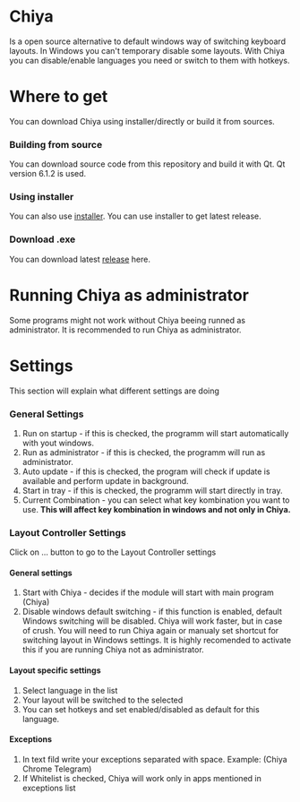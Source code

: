 # Chiya
Is a open source alternative to default windows way of switching keyboard layouts. In Windows you can't temporary disable some layouts. With Chiya you can disable/enable languages you need or switch to them with hotkeys.

# Where to get
You can download Chiya using installer/directly or build it from sources. 

### Building from source
You can download source code from this repository and build it with Qt. Qt version 6.1.2 is used.

### Using installer
You can also use [installer](https://github.com/QYQYMBA/ChiyaProject/releases). You can use installer to get latest release.

### Download .exe
You can download latest [release](https://github.com/QYQYMBA/ChiyaProject/releases) here.

# Running Chiya as administrator
Some programs might not work without Chiya beeing runned as administrator. It is recommended to run Chiya as administrator. 

# Settings
This section will explain what different settings are doing
### General Settings
1) Run on startup - if this is checked, the programm will start automatically with yout windows.
2) Run as administrator - if this is checked, the programm will run as administrator.
3) Auto update - if this is checked, the program will check if update is available and perform update in background.
4) Start in tray - if this is checked, the programm will start directly in tray.
5) Current Combination - you can select what key kombination you want to use. **This will affect key kombination in windows and not only in Chiya.**

### Layout Controller Settings
Click on ... button to go to the Layout Controller settings
#### General settings
1) Start with Chiya - decides if the module will start with main program (Chiya)
2) Disable windows default switching - if this function is enabled, default Windows switching will be disabled. Chiya will work faster, but in case of crush. You will need to run Chiya again or manualy set shortcut for switching layout in Windows settings. It is highly recomended to activate this if you are running Chiya not as administrator.
#### Layout specific settings
1) Select language in the list
2) Your layout will be switched to the selected
3) You can set hotkeys and set enabled/disabled as default for this language.
#### Exceptions
1) In text fild write your exceptions separated with space. Example: (Chiya Chrome Telegram)
2) If Whitelist is checked, Chiya will work only in apps mentioned in exceptions list


